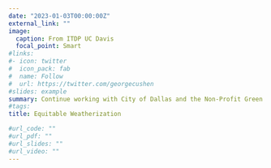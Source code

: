 ```yaml
---
date: "2023-01-03T00:00:00Z"
external_link: ""
image:
  caption: From ITDP UC Davis
  focal_point: Smart
#links:
#- icon: twitter
#  icon_pack: fab
#  name: Follow
#  url: https://twitter.com/georgecushen
#slides: example
summary: Continue working with City of Dallas and the Non-Profit Green Careers Dallas
#tags:
title: Equitable Weatherization

#url_code: ""
#url_pdf: ""
#url_slides: ""
#url_video: ""
---
```


